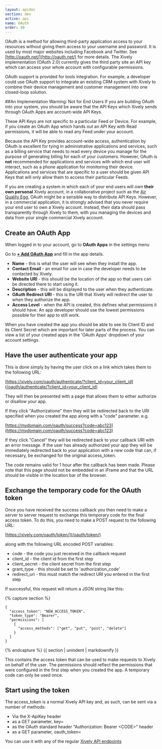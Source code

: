 ```yaml
---
layout: apidoc
section: dev
active: api
name: OAuth
order: 40
---
```


OAuth is a method for allowing third-party application access to your resources without giving them access to your username and password. It is used by most major websites including Facebook and Twitter. See [http://oauth.net/](http://oauth.net/) for more details. The Xively implementation (OAuth 2.0) currently gives the third party site an API key which can access your whole account with configurable permissions.

OAuth support is provided for tools integration. For example, a developer could use OAuth support to integrate an existing CRM system with Xively to combine their device management and customer management into one closed-loop solution.

##An Implementation Warning: Not for End Users
If you are building OAuth into your system, you should be aware that the API Keys which Xively sends through OAuth Apps are account-wide API Keys.  

These API Keys are not specific to a particular Feed or Device.  For example, if you create an OAuth App which hands out an API Key with Read permissions, it will be able to read any Feed under your account.  

Because the API Key provides account-wide access, authentication by OAuth is excellent for tying in administrative applications and services, such as a billing service that needs to read every device you manage for the purpose of generating billing for each of your customers. However, OAuth is **not** recommended for applications and services with which end user will interact, such as a phone application for monitoring their device.  Applications and services that are specific to a user should be given API Keys that will only allow them to access their particular Feeds.

If you are creating a system in which each of your end users will own **their own personal** Xively account, in a collaborative project such as the [Air Quality Egg](http://airqualityegg.com/), OAuth might be a sensible way to distribute API Keys.  However, in a commercial application, it is strongly advised that you never require your end user to own a Xively account. Instead, their data should pass transparently through Xively to them, with you managing the devices and data from your single commercial Xively account.


## Create an OAuth App

When logged in to your account, go to **OAuth Apps** in the settings menu

Go to   **[+ Add OAuth App](/apps/new/)**   and fill in the app details.

* __Name__ - this is what the user will see when they install the app.
* __Contact Email__ - an email for use in case the developer needs to be contacted by Xively.
* __Website URI__ - this should be the location of the app so that users can be directed there to start using it.
* __Description__ - this will be displayed to the user when they authenticate.
* __OAuth Redirect URI__ - this is the URI that Xively will redirect the user to when they authorize the app.
* __Access Level__ - when the API is created, this defines what permissions it should have. An app developer should use the lowest permissions possible for their app to still work.

When you have created the app you should be able to see its Client ID and its Client Secret which are important for later parts of the process. You can view a list of your created apps in the 'OAuth Apps' dropdown of your account settings.

## Have the user authenticate your app

This is done simply by having the user click on a link which takes them to the following URL:

[https://xively.com/oauth/authenticate/?client_id=your_client_id](/oauth/authenticate/?client_id=your_client_id)

They will then be presented with a page that allows them to either authorize or disallow your app.

If they click "Authorizatione" then they will be redirected back to the URI specified when you created the app along with a "code" parameter. e.g.

[https://mydomain.com/oauth/success?code=abc123](https://mydomain.com/oauth/success?code=abc123)

If they click "Cancel" they will be redirected back to your callback URI with an error message. If the user has already authorized your app they will be immediately redirected back to your application with a new code that can, if necessary, be exchanged for the original access_token.

The code remains valid for 1 hour after the callback has been made. Please note that this page should not be embedded in an iFrame and that the URL should be visible in the location bar of the browser.

## Exchange the temporary code for the OAuth token

Once you have received the success callback you then need to make a server to server request to exchange this temporary code for the final access token. To do this, you need to make a POST request to the following URL:

[https://xively.com/oauth/token/](/oauth/token/)

along with the following URL encoded POST variables:

* code - the code you just received in the callback request
* client_id - the client id from the first step
* client_secret - the client secret from the first step
* grant_type - this should be set to 'authorization_code'
* redirect_uri - this must match the redirect URI you entered in the first step


If successful, this request will return a JSON string like this:

<div class="code-examples">
  <div class="language-javascript">

{% capture section %}

~~~
{
  "access_token": "NEW_ACCESS_TOKEN",
  "token_type": "Bearer",
  "permissions": [
    {
      "access_methods": ["get", "put", "post", "delete"]
    }
  ]
}
~~~

{% endcapture %}
{{ section | unindent | markdownify }}

  </div>
</div>

This contains the access token that can be used to make requests to Xively on behalf of the user. The permissions should reflect the permissions that were configured in the first step when you created the app. A temporary code can only be used once.

## Start using the token

The access_token is a normal Xively API key and, as such, can be sent via a number of methods:

* Via the X-ApiKey header
* as a GET parameter, key=
* as the OAuth standard header "Authorization: Bearer &lt;CODE&gt;" header
* as a GET parameter, oauth_token=

You can use it with any of the regular [Xively API endpoints](/dev/docs/api/)

